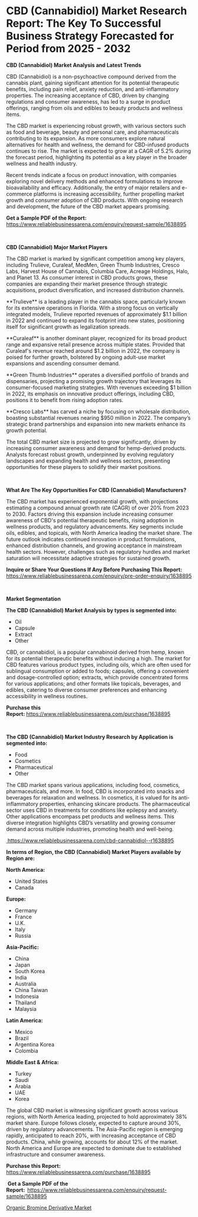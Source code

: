 <p><h1>CBD (Cannabidiol) Market Research Report: The Key To Successful Business Strategy Forecasted for Period from 2025 - 2032</h1></p><p><strong>CBD (Cannabidiol) Market Analysis and Latest Trends</strong></p>
<p><p>CBD (Cannabidiol) is a non-psychoactive compound derived from the cannabis plant, gaining significant attention for its potential therapeutic benefits, including pain relief, anxiety reduction, and anti-inflammatory properties. The increasing acceptance of CBD, driven by changing regulations and consumer awareness, has led to a surge in product offerings, ranging from oils and edibles to beauty products and wellness items. </p><p>The CBD market is experiencing robust growth, with various sectors such as food and beverage, beauty and personal care, and pharmaceuticals contributing to its expansion. As more consumers explore natural alternatives for health and wellness, the demand for CBD-infused products continues to rise. The market is expected to grow at a CAGR of 5.2% during the forecast period, highlighting its potential as a key player in the broader wellness and health industry.</p><p>Recent trends indicate a focus on product innovation, with companies exploring novel delivery methods and enhanced formulations to improve bioavailability and efficacy. Additionally, the entry of major retailers and e-commerce platforms is increasing accessibility, further propelling market growth and consumer adoption of CBD products. With ongoing research and development, the future of the CBD market appears promising.</p></p>
<p><strong>Get a Sample PDF of the Report:&nbsp;</strong> <a href="https://www.reliablebusinessarena.com/enquiry/request-sample/1638895?utm_campaign=1766&utm_medium=2&utm_source=Github&utm_content=ia&utm_term=01022025&utm_id=cbd-cannabidiol">https://www.reliablebusinessarena.com/enquiry/request-sample/1638895</a></p>
<p>&nbsp;</p>
<p><strong>CBD (Cannabidiol) Major Market Players</strong></p>
<p><p>The CBD market is marked by significant competition among key players, including Trulieve, Curaleaf, MedMen, Green Thumb Industries, Cresco Labs, Harvest House of Cannabis, Columbia Care, Acreage Holdings, Halo, and Planet 13. As consumer interest in CBD products grows, these companies are expanding their market presence through strategic acquisitions, product diversification, and increased distribution channels.</p><p>**Trulieve** is a leading player in the cannabis space, particularly known for its extensive operations in Florida. With a strong focus on vertically integrated models, Trulieve reported revenues of approximately $1.1 billion in 2022 and continued to expand its footprint into new states, positioning itself for significant growth as legalization spreads.</p><p>**Curaleaf** is another dominant player, recognized for its broad product range and expansive retail presence across multiple states. Provided that Curaleaf's revenue reached around $1.2 billion in 2022, the company is poised for further growth, bolstered by ongoing adult-use market expansions and ascending consumer demand.</p><p>**Green Thumb Industries** operates a diversified portfolio of brands and dispensaries, projecting a promising growth trajectory that leverages its consumer-focused marketing strategies. With revenues exceeding $1 billion in 2022, its emphasis on innovative product offerings, including CBD, positions it to benefit from rising adoption rates.</p><p>**Cresco Labs** has carved a niche by focusing on wholesale distribution, boasting substantial revenues nearing $950 million in 2022. The company’s strategic brand partnerships and expansion into new markets enhance its growth potential.</p><p>The total CBD market size is projected to grow significantly, driven by increasing consumer awareness and demand for hemp-derived products. Analysts forecast robust growth, underpinned by evolving regulatory landscapes and expanding health and wellness sectors, presenting opportunities for these players to solidify their market positions.</p></p>
<p>&nbsp;</p>
<p><strong>What Are The Key Opportunities For CBD (Cannabidiol) Manufacturers?</strong></p>
<p><p>The CBD market has experienced exponential growth, with projections estimating a compound annual growth rate (CAGR) of over 20% from 2023 to 2030. Factors driving this expansion include increasing consumer awareness of CBD's potential therapeutic benefits, rising adoption in wellness products, and regulatory advancements. Key segments include oils, edibles, and topicals, with North America leading the market share. The future outlook indicates continued innovation in product formulations, enhanced distribution channels, and growing acceptance in mainstream health sectors. However, challenges such as regulatory hurdles and market saturation will necessitate adaptive strategies for sustained growth.</p></p>
<p><strong>Inquire or Share Your Questions If Any Before Purchasing This Report:</strong> <a href="https://www.reliablebusinessarena.com/enquiry/pre-order-enquiry/1638895?utm_campaign=1766&utm_medium=2&utm_source=Github&utm_content=ia&utm_term=01022025&utm_id=cbd-cannabidiol">https://www.reliablebusinessarena.com/enquiry/pre-order-enquiry/1638895</a></p>
<p>&nbsp;</p>
<p><strong>Market Segmentation</strong></p>
<p><strong>The CBD (Cannabidiol) Market Analysis by types is segmented into:</strong></p>
<p><ul><li>Oil</li><li>Capsule</li><li>Extract</li><li>Other</li></ul></p>
<p><p>CBD, or cannabidiol, is a popular cannabinoid derived from hemp, known for its potential therapeutic benefits without inducing a high. The market for CBD features various product types, including oils, which are often used for sublingual consumption or added to foods; capsules, offering a convenient and dosage-controlled option; extracts, which provide concentrated forms for various applications; and other formats like topicals, beverages, and edibles, catering to diverse consumer preferences and enhancing accessibility in wellness routines.</p></p>
<p><strong>Purchase this Report:&nbsp;</strong><a href="https://www.reliablebusinessarena.com/purchase/1638895?utm_campaign=1766&utm_medium=2&utm_source=Github&utm_content=ia&utm_term=01022025&utm_id=cbd-cannabidiol">https://www.reliablebusinessarena.com/purchase/1638895</a></p>
<p>&nbsp;</p>
<p><strong>The CBD (Cannabidiol) Market Industry Research by Application is segmented into:</strong></p>
<p><ul><li>Food</li><li>Cosmetics</li><li>Pharmaceutical</li><li>Other</li></ul></p>
<p><p>The CBD market spans various applications, including food, cosmetics, pharmaceuticals, and more. In food, CBD is incorporated into snacks and beverages for relaxation and wellness. In cosmetics, it is valued for its anti-inflammatory properties, enhancing skincare products. The pharmaceutical sector uses CBD in treatments for conditions like epilepsy and anxiety. Other applications encompass pet products and wellness items. This diverse integration highlights CBD’s versatility and growing consumer demand across multiple industries, promoting health and well-being.</p></p>
<p><a href="https://www.reliablebusinessarena.com/cbd-cannabidiol--r1638895?utm_campaign=1766&utm_medium=2&utm_source=Github&utm_content=ia&utm_term=01022025&utm_id=cbd-cannabidiol">&nbsp;https://www.reliablebusinessarena.com/cbd-cannabidiol--r1638895</a></p>
<p><strong>In terms of Region, the CBD (Cannabidiol) Market Players available by Region are:</strong></p>
<p>
    <p> <strong> North America: </strong>
        <ul>
            <li>United States</li>
            <li>Canada</li>
        </ul>
        </p> 
    <p> <strong> Europe: </strong>
        <ul>
            <li>Germany</li>
            <li>France</li>
            <li>U.K.</li>
            <li>Italy</li>
            <li>Russia</li>
        </ul>
        </p> 
    <p> <strong> Asia-Pacific: </strong>
        <ul>
            <li>China</li>
            <li>Japan</li>
            <li>South Korea</li>
            <li>India</li>
            <li>Australia</li>
            <li>China Taiwan</li>
            <li>Indonesia</li>
            <li>Thailand</li>
            <li>Malaysia</li>
        </ul>
        </p> 
    <p> <strong> Latin America: </strong>
        <ul>
            <li>Mexico</li>
            <li>Brazil</li>
            <li>Argentina Korea</li>
            <li>Colombia</li>
        </ul>
        </p> 
    <p> <strong> Middle East & Africa: </strong>
        <ul>
            <li>Turkey</li>
            <li>Saudi</li>
            <li>Arabia</li>
            <li>UAE</li>
            <li>Korea</li>
        </ul>
    </p>
    </p>
<p><p>The global CBD market is witnessing significant growth across various regions, with North America leading, projected to hold approximately 38% market share. Europe follows closely, expected to capture around 30%, driven by regulatory advancements. The Asia-Pacific region is emerging rapidly, anticipated to reach 20%, with increasing acceptance of CBD products. China, while growing, accounts for about 12% of the market. North America and Europe are expected to dominate due to established infrastructure and consumer awareness.</p></p>
<p><strong>Purchase this Report: </strong><a href="https://www.reliablebusinessarena.com/purchase/1638895?utm_campaign=1766&utm_medium=2&utm_source=Github&utm_content=ia&utm_term=01022025&utm_id=cbd-cannabidiol">https://www.reliablebusinessarena.com/purchase/1638895</a></p>
<p>&nbsp;<strong>Get a Sample PDF of the Report:&nbsp;&nbsp;</strong><a href="https://www.reliablebusinessarena.com/enquiry/request-sample/1638895?utm_campaign=1766&utm_medium=2&utm_source=Github&utm_content=ia&utm_term=01022025&utm_id=cbd-cannabidiol">https://www.reliablebusinessarena.com/enquiry/request-sample/1638895</a></p>
<p><strong></strong></p>
<p><p><a href="https://github.com/marlanamarvn/Market-Research-Report-List-1/blob/main/organic-bromine-derivative-market.md?utm_campaign=1766&utm_medium=2&utm_source=Github&utm_content=ia&utm_term=01022025&utm_id=cbd-cannabidiol">Organic Bromine Derivative Market</a></p></p>